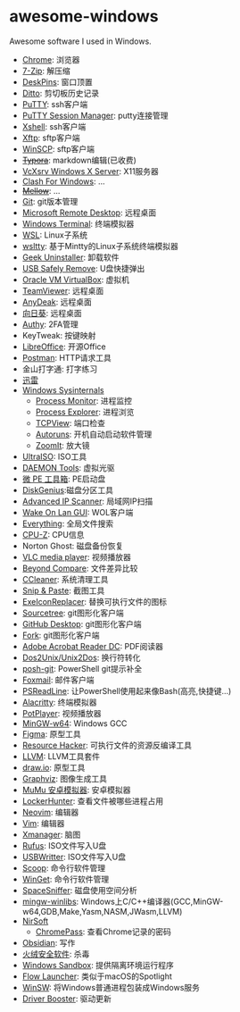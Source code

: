 # awesome-windows

Awesome software I used in Windows.

- [Chrome](https://www.google.com/chrome): 浏览器
- [7-Zip](https://www.7-zip.org): 解压缩
- [DeskPins](https://efotinis.neocities.org/deskpins): 窗口顶置
- [Ditto](https://ditto-cp.sourceforge.io): 剪切板历史记录
- [PuTTY](https://www.chiark.greenend.org.uk/~sgtatham/putty): ssh客户端
- [PuTTY Session Manager](https://puttysm.sourceforge.io): putty连接管理
- [Xshell](https://www.netsarang.com/xshell): ssh客户端
- [Xftp](https://www.netsarang.com/xftp): sftp客户端
- [WinSCP](https://winscp.net/eng): sftp客户端
- [~~Typora~~](https://typora.io): markdown编辑(已收费)
- [VcXsrv Windows X Server](https://sourceforge.net/projects/vcxsrv): X11服务器
- [Clash For Windows](https://github.com/Fndroid/clash_for_windows_pkg): ...
- [~~Mellow~~](https://github.com/mellow-io/mellow): ...
- [Git](https://git-scm.com/): git版本管理
- [Microsoft Remote Desktop](https://docs.microsoft.com/zh-cn/windows-server/remote/remote-desktop-services/clients/remote-desktop-clients): 远程桌面
- [Windows Terminal](https://github.com/microsoft/terminal): 终端模拟器
- [WSL](https://docs.microsoft.com/windows/wsl): Linux子系统
- [wsltty](https://github.com/mintty/wsltty): 基于Mintty的Linux子系统终端模拟器
- [Geek Uninstaller](https://geekuninstaller.com): 卸载软件
- [USB Safely Remove](https://safelyremove.com): U盘快捷弹出
- [Oracle VM VirtualBox](https://www.virtualbox.org): 虚拟机
- [TeamViewer](https://www.teamviewer.com): 远程桌面
- [AnyDeak](https://anydesk.com): 远程桌面
- [向日葵](https://sunlogin.oray.com/): 远程桌面
- [Authy](https://authy.com): 2FA管理
- KeyTweak: 按键映射
- [LibreOffice](https://www.libreoffice.org): 开源Office
- [Postman](https://www.postman.com): HTTP请求工具
- 金山打字通: 打字练习
- [迅雷]()
- [Windows Sysinternals](https://docs.microsoft.com/en-us/sysinternals)
  - [Process Monitor](https://docs.microsoft.com/en-us/sysinternals/downloads/procmon): 进程监控
  - [Process Explorer](https://docs.microsoft.com/en-us/sysinternals/downloads/process-explorer): 进程浏览
  - [TCPView](https://docs.microsoft.com/en-us/sysinternals/downloads/tcpview): 端口检查
  - [Autoruns](https://docs.microsoft.com/en-us/sysinternals/downloads/autoruns): 开机自动启动软件管理
  - [ZoomIt](https://docs.microsoft.com/en-us/sysinternals/downloads/zoomit): 放大镜
- [UltraISO](https://www.ultraiso.com): ISO工具
- [DAEMON Tools](https://www.daemon-tools.cc): 虚拟光驱
- [微 PE 工具箱](http://www.wepe.com.cn): PE启动盘
- [DiskGenius](https://www.diskgenius.com):磁盘分区工具
- [Advanced IP Scanner](https://www.advanced-ip-scanner.com): 局域网IP扫描
- [Wake On Lan GUI](https://www.depicus.com/wake-on-lan/wake-on-lan-gui): WOL客户端
- [Everything](https://www.voidtools.com): 全局文件搜索
- [CPU-Z](https://www.cpuid.com/softwares/cpu-z.html): CPU信息
- Norton Ghost: 磁盘备份恢复
- [VLC media player](https://www.videolan.org/vlc): 视频播放器
- [Beyond Compare](ihttps://www.scootersoftware.com): 文件差异比较
- [CCleaner](https://www.ccleaner.com): 系统清理工具
- [Snip & Paste](https://www.snipaste.com): 截图工具
- [ExeIconReplacer](https://github.com/nblookup/ExeIconReplacer): 替换可执行文件的图标
- [Sourcetree](https://www.sourcetreeapp.com): git图形化客户端
- [GitHub Desktop](https://desktop.github.com): git图形化客户端
- [Fork](https://git-fork.com): git图形化客户端
- [Adobe Acrobat Reader DC](https://acrobat.adobe.com/us/en/acrobat/pdf-reader.html): PDF阅读器
- [Dos2Unix/Unix2Dos](https://waterlan.home.xs4all.nl/dos2unix.html): 换行符转化
- [posh-git](https://github.com/dahlbyk/posh-git): PowerShell git提示补全
- [Foxmail](https://www.foxmail.com): 邮件客户端
- [PSReadLine](https://github.com/PowerShell/PSReadLine): 让PowerShell使用起来像Bash(高亮,快捷键...) 
- [Alacritty](https://github.com/alacritty/alacritty): 终端模拟器
- [PotPlayer](https://potplayer.daum.net): 视频播放器
- [MinGW-w64](https://sourceforge.net/projects/mingw-w64): Windows GCC
- [Figma](https://www.figma.com): 原型工具
- [Resource Hacker](http://www.angusj.com/resourcehacker): 可执行文件的资源反编译工具
- [LLVM](https://llvm.org): LLVM工具套件
- [draw.io](https://github.com/jgraph/drawio-desktop): 原型工具
- [Graphviz](http://www.graphviz.org): 图像生成工具
- [MuMu 安卓模拟器](https://mumu.163.com): 安卓模拟器
- [LockerHunter](https://lockhunter.com): 查看文件被哪些进程占用
- [Neovim](https://neovim.io): 编辑器
- [Vim](https://www.vim.org): 编辑器
- [Xmanager](https://www.netsarang.com/en/xmanager): 脑图
- [Rufus](https://rufus.ie/zh): ISO文件写入U盘
- [USBWritter](https://sourceforge.net/projects/usbwriter): ISO文件写入U盘
- [Scoop](https://scoop.sh): 命令行软件管理
- [WinGet](https://github.com/microsoft/winget-cli): 命令行软件管理
- [SpaceSniffer](http://www.uderzo.it/main_products/space_sniffer): 磁盘使用空间分析
- [mingw-winlibs](https://winlibs.com/): Windows上C/C++编译器(GCC,MinGW-w64,GDB,Make,Yasm,NASM,JWasm,LLVM)
- [NirSoft](https://www.nirsoft.net/)
  - [ChromePass](https://www.nirsoft.net/utils/chromepass.html): 查看Chrome记录的密码
- [Obsidian](https://obsidian.md/): 写作
- [火绒安全软件](https://www.huorong.cn/person5.html): 杀毒
- [Windows Sandbox](https://learn.microsoft.com/zh-cn/windows/security/threat-protection/windows-sandbox/windows-sandbox-overview): 提供隔离环境运行程序
- [Flow Launcher](https://www.flowlauncher.com/): 类似于macOS的Spotlight
- [WinSW](https://github.com/winsw/winsw): 将Windows普通进程包装成Windows服务
- [Driver Booster](https://www.iobit.com/en/driver-booster.php): 驱动更新
